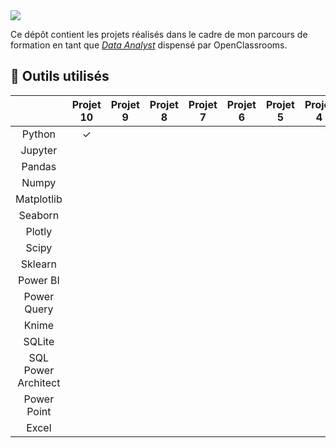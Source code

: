 <img src='https://blog.openclassrooms.com/en/wp-content/uploads/sites/4/2018/11/Blog_logo-300x132.jpg'>

Ce dépôt contient les projets réalisés dans le cadre de mon parcours de formation en tant que *[Data Analyst](https://openclassrooms.com/fr/paths/324-data-analyst)* dispensé par OpenClassrooms.
## &#128295; Outils utilisés
|                   |Projet 10 |Projet 9 |Projet 8 |Projet 7 |Projet 6 |Projet 5 |Projet 4 |Projet 3 |Projet 2 |
|:-----------------:|:--------:|:-------:|:-------:|:-------:|:-------:|:-------:|:-------:|:-------:|:-------:|
|Python             |&#10003;  |         |         |         |         |         |         |         |         |
|Jupyter            |          |         |         |         |         |         |         |         |         |
|Pandas             |          |         |         |         |         |         |         |         |         |
|Numpy              |          |         |         |         |         |         |         |         |         |
|Matplotlib         |          |         |         |         |         |         |         |         |         |
|Seaborn            |          |         |         |         |         |         |         |         |         |
|Plotly             |          |         |         |         |         |         |         |         |         |
|Scipy              |          |         |         |         |         |         |         |         |         |
|Sklearn            |          |         |         |         |         |         |         |         |         |
|Power BI           |          |         |         |         |         |         |         |         |         |
|Power Query        |          |         |         |         |         |         |         |         |         |
|Knime              |          |         |         |         |         |         |         |         |         |
|SQLite             |          |         |         |         |         |         |         |         |         |
|SQL Power Architect|          |         |         |         |         |         |         |         |         |
|Power Point        |          |         |         |         |         |         |         |         |         |
|Excel              |          |         |         |         |         |         |         |         |         |
